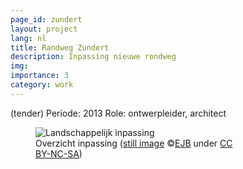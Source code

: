 ```yaml
---
page_id: zundert
layout: project
lang: nl
title: Randweg Zundert
description: Inpassing nieuwe rondweg
img:
importance: 3
category: work
---
```


(tender)
Periode: 2013
Role: ontwerpleider, architect

<div class="card mx-auto" style="max-width: 80%;">
<div class="row">
<figure><img src='{{ "/assets/img/architect/Zundert_kaart_Egbert.jpg" | relative_url }}' alt='Landschappelijk inpassing' class='img-fluid' >
<figcaption class="kleiner">Overzicht inpassing (<a prefix="dct: https://purl.org/dc/terms/" href="https://purl.org/dc/dcmitype/Image" property="dct:title" rel="dct:type">still image</a> &copy;<a prefix="cc: https://creativecommons.org/ns#" href="https://www.ebroerse.nl" property="cc:attributionName" rel="cc:attributionURL">EJB</a> under <a rel="license" href="http://creativecommons.org/licenses/by-nc-sa/4.0/">CC BY-NC-SA</a>)</figcaption></figure>
</div>
</div>
